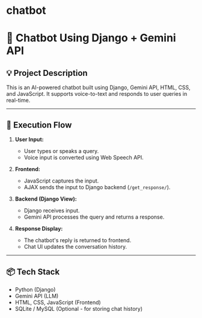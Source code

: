 ﻿# chatbot
# 🤖 Chatbot Using Django + Gemini API

## 💡 Project Description
This is an AI-powered chatbot built using Django, Gemini API, HTML, CSS, and JavaScript. It supports voice-to-text and responds to user queries in real-time.

---

## 🔄 Execution Flow

1. **User Input:**
   - User types or speaks a query.
   - Voice input is converted using Web Speech API.

2. **Frontend:**
   - JavaScript captures the input.
   - AJAX sends the input to Django backend (`/get_response/`).

3. **Backend (Django View):**
   - Django receives input.
   - Gemini API processes the query and returns a response.

4. **Response Display:**
   - The chatbot's reply is returned to frontend.
   - Chat UI updates the conversation history.

---

## 📦 Tech Stack

- Python (Django)
- Gemini API (LLM)
- HTML, CSS, JavaScript (Frontend)
- SQLite / MySQL (Optional - for storing chat history)
